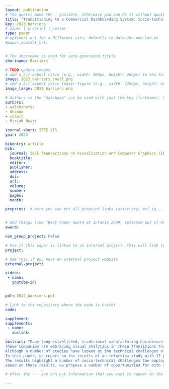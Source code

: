 ```yaml
---
layout: publication
# The quotes make the : possible, otherwise you can do it without quotes
title: "Transitioning to a Commercial Dashboarding System: Socio-technical Observations and Opportunities"
key: 2023_barriers
# paper | preprint | poster
type: paper
# optional url for a different site; defaults to data.jku-vds-lab.at
#paper_content_url: 


# The shortname is used for auto-generated titels
shortname: Barriers

# TODO update images
# add a 2:1 aspect ratio (e.g., width: 400px, height: 200px) to the folder /assets/images/papers/
image: 2023_barriers_small.png
# add a 2:1 aspect ratio teaser figure (e.g., width: 1200px, height: 600px) to the folder /assets/images/papers/
image_large: 2023_barriers.png

# Authors in the "database" can be used with just the key (lastname). Others can be written properly.
authors:
- walchshofer
- dhanoa
- streit
- Miriah Mayer

journal-short: IEEE VIS
year: 2023

bibentry: article
bib:
  journal: IEEE Transactions on Visualization and Computer Graphics (IEEE VIS '23, to appear)
  booktitle: 
  editor: 
  publisher: 
  address: 
  doi:  
  url:
  volume: 
  number: 
  pages: 
  month:

preprint:  # here you can put all preprint links (arxiv.org, osf.io,...)


# Add things like "Best Paper Award at InfoVis 2099, selected out of 4000 submissions"
award:

non_group_project: False

# Use if this paper is linked to an internal project. This will link to the project site
project: 

# Use this if you have an external project website
external-project:

videos:
 - name:
   youtube-id:


pdf: 2023_barriers.pdf

# Link to the repository where the code is hostet
code:

supplement:
supplements:
 - name:
   abslink:

abstract: "Many long-established, traditional manufacturing businesses are becoming more digital and data-driven to improve their production. 
These companies are embracing visual analytics in these transitions through their adoption of commercial dashboarding systems.
Although a number of studies have looked at the technical challenges of adopting these systems, very few have focused on the socio-technical issues that arise. 
In this paper, we report on the results of an interview study with 17 participants working in a range of roles at a long-established, traditional manufacturing company as they adopted Microsoft Power BI.
The results highlight a number of socio-technical challenges the employees faced, including difficulties in training, using and creating dashboards, and transitioning to a modern digital company.
Based on these results, we propose a number of opportunities for both companies and visualization researchers to improve these difficult transitions, as well as opportunities for rethinking how we design dashboarding systems for real-world use."

# After the --- you can put information that you want to appear on the website using markdown formatting or HTML. A good example are acknowledgements, extra references, an erratum, etc.

---
```

